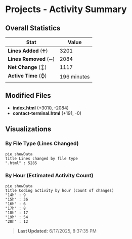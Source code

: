 # Projects - Activity Summary 

## Overall Statistics

| Stat                   | Value                                                             |
| ---------------------- | ----------------------------------------------------------------- |
| **Lines Added** (➕)   | 3201                                          |
| **Lines Removed** (➖) | 2084                                        |
| **Net Change** (↕)    | 1117                |
| **Active Time** (⌚)   | 196 minutes |


## Modified Files
- **index.html** (+3010, -2084)
- **contact-terminal.html** (+191, -0)

## Visualizations

### By File Type (Lines Changed)

```mermaid
pie showData
title Lines changed by file type
".html" : 5285
```

### By Hour (Estimated Activity Count)

```mermaid
pie showData
title Coding activity by hour (count of changes)
"14h" : 9
"15h" : 36
"16h" : 6
"17h" : 8
"18h" : 17
"19h" : 54
"20h" : 12
```


> **Last Updated:** 6/17/2025, 8:37:35 PM